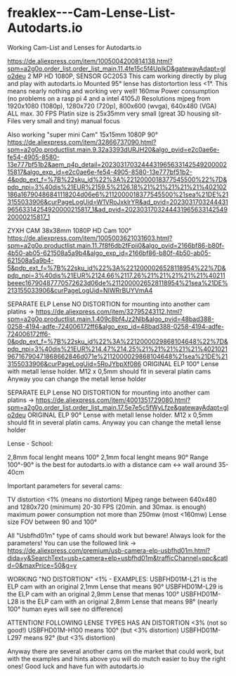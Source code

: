 # freaklex---Cam-Lense-List-Autodarts.io
Working Cam-List and Lenses for Autodarts.io

https://de.aliexpress.com/item/1005004200814138.html?spm=a2g0o.order_list.order_list_main.11.4fe15c5f4UpIkD&gatewayAdapt=glo2deu
2 MP HD 1080P, SENSOR GC2053 
This cam working directly by plug and play with autodarts.io
Mounted 95° lense has distortortion less <1°. This means nearly nothing and working very well!
160mw Power consumption (no problems on a rasp pi 4 and a intel 4105J)
Resolutions mjpeg from 1920x1080 (1080p), 1280x720 (720p), 800x600 (wvga), 640x480 (VGA)
ALL max. 30 FPS
Platin size is 25x35mm very small (great 3D housing slt-Files very small and tiny)
manual focus


Also working "super mini Cam" 15x15mm 1080P 90°
https://de.aliexpress.com/item/32866737090.html?spm=a2g0o.productlist.main.9.32a3393dURJH20&algo_pvid=e2c0ae6e-fe54-4905-8580-13e777bf51b2&aem_p4p_detail=202303170324443196563314254920000215817&algo_exp_id=e2c0ae6e-fe54-4905-8580-13e777bf51b2-4&pdp_ext_f=%7B%22sku_id%22%3A%2212000018377545500%22%7D&pdp_npi=3%40dis%21EUR%2159.5%2126.18%21%21%21%21%21%402102186a16790486841118204d06e6%2112000018377545500%21sea%21DE%213155033906&curPageLogUid=W1VRoJxklrYR&ad_pvid=202303170324443196563314254920000215817_1&ad_pvid=202303170324443196563314254920000215817_1

ZYXH CAM 38x38mm 1080P HD Cam 100°
https://de.aliexpress.com/item/1005003621031603.html?spm=a2g0o.productlist.main.11.7f8f6db2fFpii0&algo_pvid=2166bf86-b80f-4b50-ab05-621508a5a9b4&algo_exp_id=2166bf86-b80f-4b50-ab05-621508a5a9b4-5&pdp_ext_f=%7B%22sku_id%22%3A%2212000026528118954%22%7D&pdp_npi=3%40dis%21EUR%2124.66%2117.26%21%21%21%21%21%40211beeec16790487770572623d06de%2112000026528118954%21sea%21DE%213155033906&curPageLogUid=NIWRrBUYVmA4



SEPARATE ELP Lense NO DISTORTION for mounting into another cam platins -> https://de.aliexpress.com/item/32795243112.html?spm=a2g0o.productlist.main.1.409c8bf4Jz2Nlb&algo_pvid=48bad388-0258-4194-adfe-724006172ff6&algo_exp_id=48bad388-0258-4194-adfe-724006172ff6-0&pdp_ext_f=%7B%22sku_id%22%3A%2212000029868104648%22%7D&pdp_npi=3%40dis%21EUR%214.47%214.25%21%21%21%21%21%402102196716790471868662846d071e%2112000029868104648%21sea%21DE%213155033906&curPageLogUid=5RoJYbpXf086
ORIGINAL ELP 100° Lense with metall lense holder. M12 x 0,5mm should fit in several platin cams Anyway you can change the metall lense holder

SEPARATE ELP Lense NO DISTORTION for mounting into another cam platins -> https://de.aliexpress.com/item/4001351729080.html?spm=a2g0o.order_list.order_list_main.17.5e7e5c5fWyLfze&gatewayAdapt=glo2deu
ORIGINAL ELP 90° Lense with metall lense holder. M12 x 0,5mm should fit in several platin cams. Anyway you can change the metall lense holder

Lense - School:

2,8mm focal lenght means 100°
2,1mm focal lenght means 90°
Range 100°-90° is the best for autodarts.io with a distance cam <-> wall around 35-40cm

Important parameters for several cams:

TV distortion <1% (means no distortion)
Mjpeg range between 640x480 and 1280x720 (minimum) 
20-30 FPS (20min. and 30max. is enough)
maximum power consumption not more than 250mw (most <160mw)
Lense size FOV between 90 and 100°

All "Usbfhd01m" type of cams should work but beware! Always look for the parameters!
You can use the followed link -> https://de.aliexpress.com/premium/usb-camera-elp-usbfhd01m.html?dida=y&SearchText=usb+camera+elp+usbfhd01m&trafficChannel=ppc&catId=0&maxPrice=50&g=y

WORKING "NO DISTORTION" <1% - EXAMPLES:
USBFHD01M-L21 is the ELP cam with an original 2,1mm Lense that means 90°
USBFHD01M-L29 is the ELP cam with an original 2,9mm Lense that menas 100°
USBFHD01M-L28 is the ELP cam with an original 2,8mm Lense that means 98° (nearly 100° human eyes will see no difference)

ATTENTION!
FOLLOWING LENSE TYPES HAS AN DISTORTION <3% (not so good!)
USBFHD01M-H100 means 100° (but <3% distortion)
USBFHD01M-L297 means 92° (but <3% distortion)

Anyway there are several another cams on the market that could work, but with the examples and hints above you will do mutch easier to buy the right ones!
Good luck and have fun with autodarts.io
